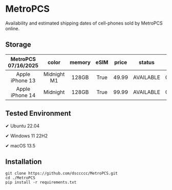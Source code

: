 # MetroPCS
Availability and estimated shipping dates of cell-phones sold by MetroPCS online.
## Storage
|MetroPCS 07/16/2025|color|memory|eSIM|price|status|shipping from|shipping to|
|:--:|:--:|:--:|:--:|:--:|:--:|:--:|:--:|
|Apple iPhone 13|Midnight M1|128GB|True|49.99|AVAILABLE|07/16/2025|07/21/2025|
|Apple iPhone 14|Midnight|128GB|True|99.99|AVAILABLE|07/16/2025|07/21/2025|

## Tested Environment
✔ Ubuntu 22.04

✔ Windows 11 22H2

✔ macOS 13.5
## Installation
```
git clone https://github.com/dsccccc/MetroPCS.git
cd ./MetroPCS
pip install -r requirements.txt
```
